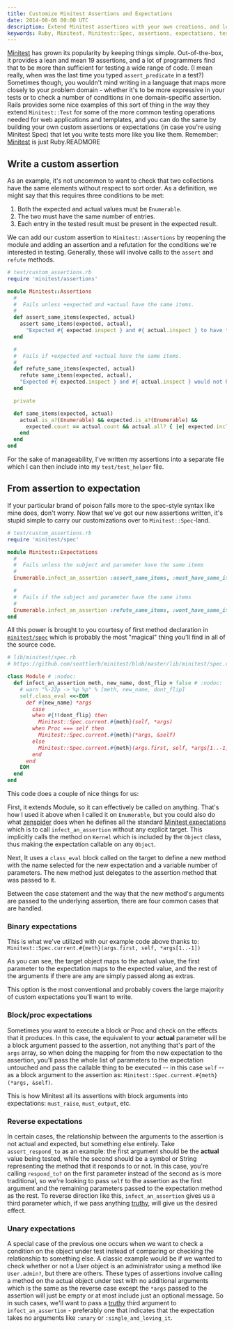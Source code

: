 ```yaml
---
title: Customize Minitest Assertions and Expectations
date: 2014-08-06 00:00 UTC
description: Extend Minitest assertions with your own creations, and learn to turn any assertion into a Minitest::Spec expectation.
keywords: Ruby, Minitest, Minitest::Spec, assertions, expectations, testing
---
```

[Minitest](https://github.com/seattlerb/minitest) has grown its popularity by keeping things simple.  Out-of-the-box, it provides a lean and mean 19 assertions, and a lot of programmers find that to be more than sufficient for testing a wide range of code.  (I mean really, when was the last time you typed `assert_predicate` in a test?)  Sometimes though, you wouldn't mind writing in a language that maps more closely to your problem domain - whether it's to be more expressive in your tests or to check a number of conditions in one domain-specific assertion.  Rails provides some nice examples of this sort of thing in the way they extend `Minitest::Test` for some of the more common testing operations needed for web applications and templates, and you can do the same by building your own custom assertions or expectations (in case you're using Minitest Spec) that let you write tests more like you like them.  Remember: [Minitest](https://github.com/seattlerb/minitest) is just Ruby.READMORE

## Write a custom assertion

As an example, it's not uncommon to want to check that two collections have the same elements without respect to sort order. As a definition, we might say that this requires three conditions to be met:

1. Both the expected and actual values must be `Enumerable`.
2. The two must have the same number of entries.
3. Each entry in the tested result must be present in the expected result.

We can add our custom assertion to `Minitest::Assertions` by reopening the module and adding an assertion and a refutation for the conditions we're interested in testing.  Generally, these will involve calls to the `assert` and `refute` methods.

```ruby
# test/custom_assertions.rb
require 'minitest/assertions'

module Minitest::Assertions
  #
  #  Fails unless +expected and +actual have the same items.
  #
  def assert_same_items(expected, actual)
    assert same_items(expected, actual),
      "Expected #{ expected.inspect } and #{ actual.inspect } to have the same items"
  end

  #
  #  Fails if +expected and +actual have the same items.
  #
  def refute_same_items(expected, actual)
    refute same_items(expected, actual),
    "Expected #{ expected.inspect } and #{ actual.inspect } would not have the same items"
  end

  private

  def same_items(expected, actual)
    actual.is_a?(Enumerable) && expected.is_a?(Enumerable) &&
	  expected.count == actual.count && actual.all? { |e| expected.include?(e) }
	end
  end
end
```

For the sake of manageability, I've written my assertions into a separate file which I can then include into my `test/test_helper` file.

## From assertion to expectation

If your particular brand of poison falls more to the spec-style syntax like mine does, don't worry.  Now that we've got our new assertions written, it's stupid simple to carry our customizations over to `Minitest::Spec`-land.

```ruby
# test/custom_assertions.rb
require 'minitest/spec'

module Minitest::Expectations
  #
  #  Fails unless the subject and parameter have the same items
  #
  Enumerable.infect_an_assertion :assert_same_items, :must_have_same_items_as

  #
  #  Fails if the subject and parameter have the same items
  #
  Enumerable.infect_an_assertion :refute_same_items, :wont_have_same_items_as
end
```

All this power is brought to you courtesy of first method declaration in [`minitest/spec`](https://github.com/seattlerb/minitest/blob/master/lib/minitest/spec.rb) which is probably the most "magical" thing you'll find in all of the source code.

```ruby
# lib/minitest/spec.rb
# https://github.com/seattlerb/minitest/blob/master/lib/minitest/spec.rb

class Module # :nodoc:
  def infect_an_assertion meth, new_name, dont_flip = false # :nodoc:
    # warn "%-22p -> %p %p" % [meth, new_name, dont_flip]
    self.class_eval <<-EOM
      def #{new_name} *args
        case
        when #{!!dont_flip} then
          Minitest::Spec.current.#{meth}(self, *args)
        when Proc === self then
          Minitest::Spec.current.#{meth}(*args, &self)
        else
          Minitest::Spec.current.#{meth}(args.first, self, *args[1..-1])
        end
      end
    EOM
  end
end
```

This code does a couple of nice things for us:

First, it extends Module, so it can effectively be called on anything.  That's how I used it above when I called it on `Enumerable`, but you could also do what [zenspider](https://github.com/zenspider) does when he defines all the standard [Minitest expectations](https://github.com/seattlerb/minitest/blob/master/lib/minitest/expectations.rb) which is to call `infect_an_assertion` without any explicit target.  This implicitly calls the method on `Kernel` which is included by the `Object` class, thus making the expectation callable on any `Object`.

Next, It uses a `class_eval` block called on the target to define a new method with the name selected for the new expectation and a variable number of parameters.  The new method just delegates to the assertion method that was passed to it.

Between the case statement and the way that the new method's arguments are passed to the underlying assertion, there are four common cases that are handled.

### Binary expectations

This is what we've utilized with our example code above thanks to: `Minitest::Spec.current.#{meth}(args.first, self, *args[1..-1])`

As you can see, the target object maps to the actual value, the first parameter to the expectation maps to the expected value, and the rest of the arguments if there are any are simply passed along as extras.

This option is the most conventional and probably covers the large majority of custom expectations you'll want to write.

### Block/proc expectations

Sometimes you want to execute a block or Proc and check on the effects that it produces.  In this case, the equivalent to your **actual** parameter will be a block argument passed to the assertion, not anything that's part of the `args` array, so when doing the mapping for from the new expectation to the assertion, you'll pass the whole list of parameters to the expectation untouched and pass the callable thing to be executed -- in this case `self` -- as a block argument to the assertion as: `Minitest::Spec.current.#{meth}(*args, &self)`.

This is how Minitest all its assertions with block arguments into expectations: `must_raise`, `must_output`, etc.

### Reverse expectations

In certain cases, the relationship between the arguments to the assertion is not actual and expected, but something else entirely.  Take `assert_respond_to` as an example: the first argument should be the **actual** value being tested, while the second should be a symbol or String representing the method that it responds to or not.  In this case, you're calling `respond_to?` on the first parameter instead of the second as is more traditional, so we're looking to pass `self` to the assertion as the first argument and the remaining parameters passed to the expectation method as the rest.  To reverse direction like this, `infect_an_assertion` gives us a third parameter which, if we pass anything [truthy](https://gist.github.com/jfarmer/2647362), will give us the desired effect.

### Unary expectations

A special case of the previous one occurs when we want to check a condition on the object under test instead of comparing or checking the relationship to something else.  A classic example would be if we wanted to check whether or not a User object is an administrator using a method like `User.admin?`, but there are others.  These types of assertions involve calling a method on the actual object under test with no additional arguments which is the same as the reverse case except the `*args` passed to the assertion will just be empty or at most include just an optional message.  So in such cases, we'll want to pass a [truthy](https://gist.github.com/jfarmer/2647362) third argument to `infect_an_assertion` - preferably one that indicates that the expectation takes no arguments like `:unary` or `:single_and_loving_it`.
